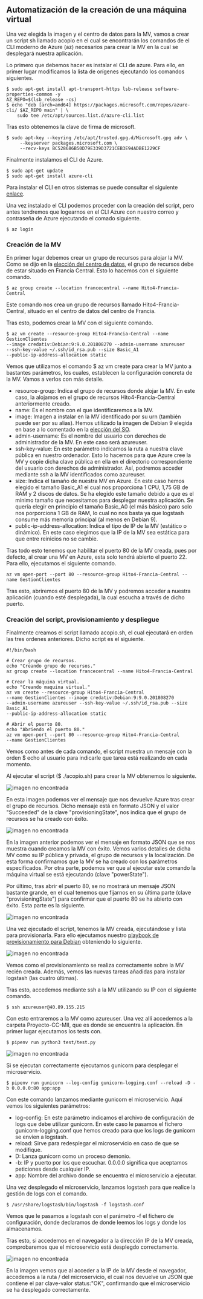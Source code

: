 ## Automatización de la creación de una máquina virtual

Una vez elegida la imagen y el centro de datos para la MV, vamos a crear un script sh llamado acopio en el cual se encontrarán los comandos de el CLI moderno de Azure (az) necesarios para crear la MV en la cual se desplegará nuestra aplicación.

Lo primero que debemos hacer es instalar el CLI de azure. Para ello, en primer lugar modificamos la lista de orígenes ejecutando los comandos siguientes.

~~~
$ sudo apt-get install apt-transport-https lsb-release software-properties-common -y
AZ_REPO=$(lsb_release -cs)
$ echo "deb [arch=amd64] https://packages.microsoft.com/repos/azure-cli/ $AZ_REPO main" | \
    sudo tee /etc/apt/sources.list.d/azure-cli.list
~~~

Tras esto obtenemos la clave de firma de microsoft.

~~~
$ sudo apt-key --keyring /etc/apt/trusted.gpg.d/Microsoft.gpg adv \
     --keyserver packages.microsoft.com \
     --recv-keys BC528686B50D79E339D3721CEB3E94ADBE1229CF
~~~

Finalmente instalamos el CLI de Azure.

~~~
$ sudo apt-get update
$ sudo apt-get install azure-cli
~~~

Para instalar el CLI en otros sistemas se puede consultar el siguiente [enlace](https://docs.microsoft.com/es-es/cli/azure/install-azure-cli?view=azure-cli-latest).

Una vez instalado el CLI podemos proceder con la creación del script, pero antes tendremos que logearnos en el CLI Azure con nuestro correo y contraseña de Azure ejecutando el comado siguiente.

~~~
$ az login
~~~

### Creación de la MV

En primer lugar debemos crear un grupo de recursos para alojar la MV. Como se dijo en la [elección del centro de datos](), el grupo de recursos debe de estar situado en Francia Central. Esto lo hacemos con el siguiente comando.

~~~
$ az group create --location francecentral --name Hito4-Francia-Central  
~~~

Este comando nos crea un grupo de recursos llamado Hito4-Francia-Central, situado en el centro de datos del centro de Francia.

Tras esto, podemos crear la MV con el siguiente comando.

~~~
$ az vm create --resource-group Hito4-Francia-Central --name GestionClientes
--image credativ:Debian:9:9.0.201808270 --admin-username azureuser
--ssh-key-value ~/.ssh/id_rsa.pub --size Basic_A1
--public-ip-address-allocation static
~~~

Vemos que utilizamos el comando $ az vm create para crear la MV junto a bastantes parámetros, los cuales, establecen la configuración concreta de la MV. Vamos a verlos con más detalle.

- resource-group: Indica el grupo de recursos donde alojar la MV. En este caso, la alojamos en el grupo de recursos Hito4-Francia-Central anteriormente creado.
- name: Es el nombre con el que identificaremos a la MV.
- image: Imagen a instalar en la MV identificado por su urn (también puede ser por su alias). Hemos utilizado la imagen de Debian 9 elegida en base a lo comentado en la [elección del SO]().
- admin-username: Es el nombre del usuario con derechos de administrador de la MV. En este caso será azureuser.
- ssh-key-value: En este parámetro indicamos la ruta a nuestra clave pública en nuestro ordenador. Esto lo hacemos para que Azure cree la MV y copie dicha clave pública en ella en el directorio correspondiente del usuario con derechos de administrador. Así, podremos acceder mediante ssh a la MV identificados como azureuser.
- size: Indica el tamaño de nuestra MV en Azure. En este caso hemos elegido el tamaño Basic_A1 el cual nos proporciona 1 CPU, 1,75 GB de RAM y 2 discos de datos. Se ha elegido este tamaño debido a que es el mínimo tamaño que necesitamos para desplegar nuestra aplicación. Se quería elegir en principio el tamaño Basic_A0 (el más básico) paro solo nos porporciona 1 GB de RAM, lo cual no nos basta ya que logstash consume más memoria principal (al menos en Debian 9).
- public-ip-address-allocation: Indica el tipo de IP de la MV (estático o dinámico). En este caso elegimos que la IP de la MV sea estática para que entre reinicios no se cambie.

Tras todo esto tenemos que habilitar el puerto 80 de la MV creada, pues por defecto, al crear una MV en Azure, esta solo tendrá abierto el puerto 22. Para ello, ejecutamos el siguiente comando.

~~~
az vm open-port --port 80 --resource-group Hito4-Francia-Central --name GestionClientes
~~~

Tras esto, abriremos el puerto 80 de la MV y podremos acceder a nuestra aplicación (cuando esté desplegada), la cual escucha a través de dicho puerto.

### Creación del script, provisionamiento y despliegue

Finalmente creamos el script llamado acopio.sh, el cual ejecutará en orden las tres ordenes anteriores. Dicho script es el siguiente.

~~~
#!/bin/bash

# Crear grupo de recursos.
echo "Creando grupo de recursos."
az group create --location francecentral --name Hito4-Francia-Central

# Crear la máquina virtual.
echo "Creando maquina virtual."
az vm create --resource-group Hito4-Francia-Central
--name GestionClientes --image credativ:Debian:9:9.0.201808270
--admin-username azureuser --ssh-key-value ~/.ssh/id_rsa.pub --size Basic_A1
--public-ip-address-allocation static

# Abrir el puerto 80.
echo "Abriendo el puerto 80."
az vm open-port --port 80 --resource-group Hito4-Francia-Central
--name GestionClientes
~~~

Vemos como antes de cada comando, el script muestra un mensaje con la orden $ echo al usuario para indicarle que tarea está realizando en cada momento.

Al ejecutar el script ($ ./acopio.sh) para crear la MV obtenemos lo siguiente.

![imagen no encontrada](img/grupoDeRecursos.png)

En esta imagen podemos ver el mensaje que nos devuelve Azure tras crear el grupo de recursos. Dicho mensaje está en formato JSON y el valor "Succeeded" de la clave "provisioningState", nos indica que el grupo de recursos se ha creado con éxito.

![imagen no encontrada](img/maquinaVirtual.png)

En la imagen anterior podemos ver el mensaje en formato JSON que se nos muestra cuando creamos la MV con éxito. Vemos varios detalles de dicha MV como su IP pública y privada, el grupo de recursos y la localización. De esta forma confirmamos que la MV se ha creado con los parámetros especificados. Por otra parte, podemos ver que al ejecutar este comando la máquina virtual se está ejecutando (clave "powerState").

Por último, tras abrir el puerto 80, se no mostrará un mensaje JSON bastante grande, en el cual tenemos que fijarnos en su última parte (clave "provisioningState") para confirmar que el puerto 80 se ha abierto con éxito. Esta parte es la siguiente.

![imagen no encontrada](img/puerto.png)

Una vez ejecutado el script, tenemos la MV creada, ejecutándose y lista para provisionarla. Para ello ejecutamos nuestro [playbook de provisionamiento para Debian]() obteniendo lo siguiente.

![imagen no encontrada](img/provision.png)

Vemos como el provisionamiento se realiza correctamente sobre la MV recién creada. Además, vemos las nuevas tareas añadidas para instalar logstash (las cuatro últimas).

Tras esto, accedemos mediante ssh a la MV utilizando su IP con el siguiente comando.

~~~
$ ssh azureuser@40.89.155.215
~~~

Con esto entraremos a la MV como azureuser. Una vez allí accedemos a la carpeta Proyecto-CC-MII, que es donde se encuentra la aplicación. En primer lugar ejecutamos los tests con.

~~~
$ pipenv run python3 test/test.py
~~~

![imagen no encontrada](img/tests.png)

Si se ejecutan correctamente ejecutamos gunicorn para desplegar el microservicio.

~~~
$ pipenv run gunicorn --log-config gunicorn-logging.conf --reload -D -b 0.0.0.0:80 app:app
~~~

Con este comando lanzamos mediante gunicorn el microservicio. Aquí vemos los siguientes parámetros:

- log-config: En este parámetro indicamos el archivo de configuración de logs que debe utilizar gunicorn. En este caso le pasamos el fichero gunicorn-logging.conf que hemos creado para que los logs de gunicorn se envíen a logstash.
- reload: Sirve para redesplegar el microservicio en caso de que se modifique.
- D: Lanza gunicorn como un proceso demonio.
- -b: IP y puerto por los que escuchar. 0.0.0.0 significa que aceptamos peticiones desde cualquier IP.
- app: Nombre del archivo donde se encuentra el microservicio a ejecutar.

Una vez desplegado el microservicio, lanzamos logstash para que realice la gestión de logs con el comando.

~~~
$ /usr/share/logstash/bin/logstash -f logstash.conf
~~~

Vemos que le pasamos a logstash con el parámetro -f el fichero de configuración, donde declaramos de donde leemos los logs y donde los almacenamos.

Tras esto, si accedemos en el navegador a la dirección IP de la MV creada, comprobaremos que el microservicio está desplegdo correctamente.

![imagen no encontrada](img/despliegue.png)

En la imagen vemos que al acceder a la IP de la MV desde el navegador, accedemos a la ruta / del microservicio, el cual nos devuelve un JSON que contiene el par clave-valor status:"OK", confirmando que el microservicio se ha desplegado correctamente.
